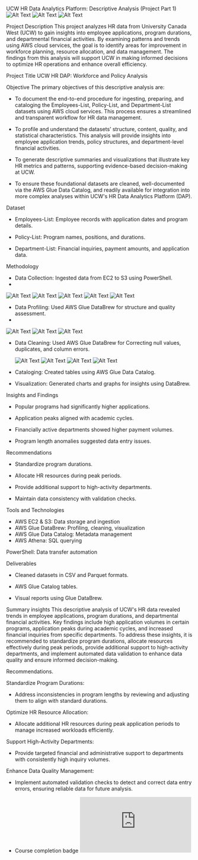 UCW HR Data Analytics Platform: Descriptive Analysis (Project Part 1)
![Alt Text](https://github.com/Apreku247/data-analyst-edward/blob/20d41157a9cb51b946fcaa6b7afe6e7ff72199b9/image.png)
![Alt Text](https://github.com/Apreku247/data-analyst-edward/blob/6fc399a1b64e97510ba3e43c45bf2b8900167404/image.png)
![Alt Text](https://github.com/Apreku247/data-analyst-edward/blob/1efe749b387f632f37e0773f31e5085d61e002a0/image.png)

Project Description
This project analyzes HR data from University Canada West (UCW) to gain insights into employee applications, program durations, and departmental financial activities. By examining patterns and trends using AWS cloud services, the goal is to identify areas for improvement in workforce planning, resource allocation, and data management. The findings from this analysis will support UCW in making informed decisions to optimize HR operations and enhance overall efficiency.

Project Title
UCW HR DAP: Workforce and Policy Analysis

Objective
The primary objectives of this descriptive analysis are:
 - To document the end-to-end procedure for ingesting, preparing, and cataloging the Employees-List, Policy-List, and Department-List datasets using AWS cloud services. This process ensures a streamlined and transparent workflow for HR data management.
   
 - To profile and understand the datasets’ structure, content, quality, and statistical characteristics. This analysis will provide insights into employee application trends, policy structures, and department-level financial activities.
   
 - To generate descriptive summaries and visualizations that illustrate key HR metrics and patterns, supporting evidence-based decision-making at UCW.
   
 - To ensure these foundational datasets are cleaned, well-documented via the AWS Glue Data Catalog, and readily available for integration into more complex analyses within UCW's HR Data Analytics Platform (DAP).

Dataset

- Employees-List: Employee records with application dates and program details.
  
- Policy-List: Program names, positions, and durations.

- Department-List: Financial inquiries, payment amounts, and application data.

Methodology

- Data Collection: Ingested data from EC2 to S3 using PowerShell.
- 
![Alt Text](https://github.com/Apreku247/data-analyst-edward/blob/3b360976194350651a8d731e5df70df5c94e9685/image.png)
![Alt Text](https://github.com/Apreku247/data-analyst-edward/blob/317616d2997ba27257f20c1d25d771adbffa921b/image.png)
![Alt Text](https://github.com/Apreku247/data-analyst-edward/blob/cdfe750805af6c086f95b4fa4e25b331dbfcaf8c/image.png)
![Alt Text](https://github.com/Apreku247/data-analyst-edward/blob/3736fb70f5fd4c33590eda439c5b081bc9acb6ac/image.png)
![Alt Text](https://github.com/Apreku247/data-analyst-edward/blob/b8864bf91e149e1c4a95911f59646ce5684041e3/image.png)
 
- Data Profiling: Used AWS Glue DataBrew for structure and quality assessment.
-
![Alt Text](https://github.com/Apreku247/data-analyst-edward/blob/b0cd36a03fd272fc9ee0236ed828176a9d647240/image.png)
![Alt Text](https://github.com/Apreku247/data-analyst-edward/blob/b4bad0eceb74990f6ee750c586e42da8b7ad716c/image.png)
![Alt Text](https://github.com/Apreku247/data-analyst-edward/blob/42778867595daaeb8202bba9175b8691d34d53d9/image.png)

  
- Data Cleaning: Used AWS Glue DataBrew for Correcting null values, duplicates, and column errors.

  ![Alt Text](https://github.com/Apreku247/data-analyst-edward/blob/22b037b6472981a999c1a3465044b215400fbcf5/image.png)
  ![Alt Text](https://github.com/Apreku247/data-analyst-edward/blob/8f8db25482cf00f3ebf7936cc99fbc2df8d7eb91/image.png)
  ![Alt Text](https://github.com/Apreku247/data-analyst-edward/blob/7cf80f39da4b909a78703454a5d13ef4671fe728/image.png)
  ![Alt Text](https://github.com/Apreku247/data-analyst-edward/blob/7cf80f39da4b909a78703454a5d13ef4671fe728/image.png)
  
- Cataloging: Created tables using AWS Glue Data Catalog.
  
- Visualization: Generated charts and graphs for insights using DataBrew.

Insights and Findings

- Popular programs had significantly higher applications.
  
- Application peaks aligned with academic cycles.
  
- Financially active departments showed higher payment volumes.
  
- Program length anomalies suggested data entry issues.

Recommendations

- Standardize program durations.

- Allocate HR resources during peak periods.

- Provide additional support to high-activity departments.

- Maintain data consistency with validation checks.

Tools and Technologies

- AWS EC2 & S3: Data storage and ingestion
- AWS Glue DataBrew: Profiling, cleaning, visualization
- AWS Glue Data Catalog: Metadata management
- AWS Athena: SQL querying

PowerShell: Data transfer automation

Deliverables

- Cleaned datasets in CSV and Parquet formats.

- AWS Glue Catalog tables.

- Visual reports using Glue DataBrew.

Summary insights 
This descriptive analysis of UCW's HR data revealed trends in employee applications, program durations, and departmental financial activities. Key findings include high application volumes in certain programs, application peaks during academic cycles, and increased financial inquiries from specific departments. To address these insights, it is recommended to standardize program durations, allocate resources effectively during peak periods, provide additional support to high-activity departments, and implement automated data validation to enhance data quality and ensure informed decision-making.

Recommendations.

Standardize Program Durations:

  - Address inconsistencies in program lengths by reviewing and adjusting them to align with standard durations.
  
Optimize HR Resource Allocation:

  - Allocate additional HR resources during peak application periods to manage increased workloads efficiently.
  
Support High-Activity Departments:
  - Provide targeted financial and administrative support to departments with consistently high inquiry volumes.
  
Enhance Data Quality Management:

  - Implement automated validation checks to detect and correct data entry errors, ensuring reliable data for future analysis.

  - Course completion badge
![Alt Text](https://github.com/Apreku247/data-analyst-edward/blob/78b5b29e8b6e592f671d3c12a17c65197d3e0e23/AWS_Academy_Graduate___AWS_Academy_Cloud_Foundations_Badge20250327-26-286s31.pdf)

